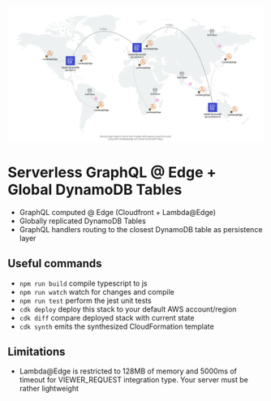 ![Solution Diagram](./assets/overview.png)

# Serverless GraphQL @ Edge + Global DynamoDB Tables

- GraphQL computed @ Edge (Cloudfront + Lambda@Edge)
- Globally replicated DynamoDB Tables
- GraphQL handlers routing to the closest DynamoDB table as persistence layer

## Useful commands

 * `npm run build`   compile typescript to js
 * `npm run watch`   watch for changes and compile
 * `npm run test`    perform the jest unit tests
 * `cdk deploy`      deploy this stack to your default AWS account/region
 * `cdk diff`        compare deployed stack with current state
 * `cdk synth`       emits the synthesized CloudFormation template

## Limitations

- Lambda@Edge is restricted to 128MB of memory and 5000ms of timeout for VIEWER_REQUEST integration type. Your server must be rather lightweight
